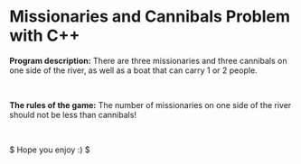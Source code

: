 # Missionaries and Cannibals Problem with C++
<p> <strong>Program description:</strong> There are three missionaries and three cannibals on one side of the river, as well as a boat that can carry 1 or 2 people. </p> <br>
<p> <strong>The rules of the game:</strong> The number of missionaries on one side of the river should not be less than cannibals! </p> <br>
<p> $ Hope you enjoy :) $ </p>
